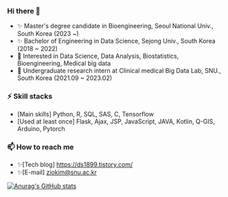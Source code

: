 ### Hi there 👋      
- ✨ Master's degree candidate in Bioengineering, Seoul National Univ., South Korea (2023 ~)
- ✨ Bachelor of Engineering in Data Science, Sejong Univ., South Korea (2018 ~ 2022)     
- 💬 Interested in Data Science, Data Analysis, Biostatistics, Bioengineering, Medical big data          
- 🔭 Undergraduate research intern at Clinical medical Big Data Lab, SNU., South Korea (2021.09 ~ 2023.02)      

### ⚡ Skill stacks
- [Main skills] Python, R, SQL, SAS, C, Tensorflow 
- [Used at least once] Flask, Ajax, JSP, JavaScript, JAVA, Kotlin, Q-GIS, Arduino, Pytorch     

### 📫 How to reach me    
- ✨[Tech blog] https://ds1899.tistory.com/
- ✨[E-mail] <ziokim@snu.ac.kr>

<!--
**ZIO-KIM/ZIO-KIM** is a ✨ _special_ ✨ repository because its `README.md` (this file) appears on your GitHub profile.

Here are some ideas to get you started:

- 🔭 I’m currently working on ...
- 🌱 I’m currently learning ...
- 👯 I’m looking to collaborate on ...
- 🤔 I’m looking for help with ...
- 💬 Ask me about ...
- 📫 How to reach me: ...
- 😄 Pronouns: ...
- ⚡ Fun fact: ...
-->


[![Anurag's GitHub stats](https://github-readme-stats.vercel.app/api?username=ZIO-KIM&theme=radical)](https://github.com/anuraghazra/github-readme-stats)
